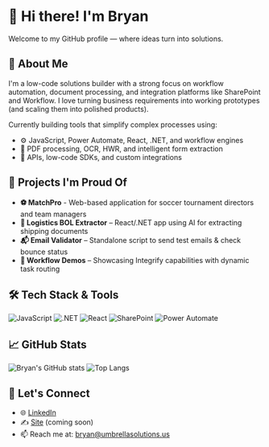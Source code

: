 # 👋 Hi there! I'm Bryan

Welcome to my GitHub profile — where ideas turn into solutions.

## 🧠 About Me

I'm a low-code solutions builder with a strong focus on workflow automation, document processing, and integration platforms like SharePoint and Workflow. I love turning business requirements into working prototypes (and scaling them into polished products).

Currently building tools that simplify complex processes using:
- ⚙️ JavaScript, Power Automate, React, .NET, and workflow engines
- 📄 PDF processing, OCR, HWR, and intelligent form extraction
- 🔗 APIs, low-code SDKs, and custom integrations

## 🔭 Projects I'm Proud Of

- **⚽ MatchPro** - Web-based application for soccer tournament directors and team managers
- **🧾 Logistics BOL Extractor** – React/.NET app using AI for extracting shipping documents  
- **📬 Email Validator** – Standalone script to send test emails & check bounce status  
- **🧩 Workflow Demos** – Showcasing Integrify capabilities with dynamic task routing

## 🛠 Tech Stack & Tools

![JavaScript](https://img.shields.io/badge/JavaScript-F7DF1E?logo=javascript&logoColor=black)
![.NET](https://img.shields.io/badge/.NET-512BD4?logo=dotnet&logoColor=white)
![React](https://img.shields.io/badge/React-20232A?logo=react)
![SharePoint](https://img.shields.io/badge/SharePoint-0078d4?logo=microsoft-sharepoint)
![Power Automate](https://img.shields.io/badge/Power%20Automate-0066FF?logo=microsoftpowerautomate&logoColor=white)

## 📈 GitHub Stats

![Bryan's GitHub stats](https://github-readme-stats.vercel.app/api?username=bryanperdomo&show_icons=true&theme=radical)
![Top Langs](https://github-readme-stats.vercel.app/api/top-langs/?username=bryanperdomo&layout=compact)

## 🤝 Let's Connect

- 🌐 [LinkedIn](https://www.linkedin.com/in/bryan-perdomo/)
- ✍️ [Site](https://umbrellasolutions.us) (coming soon)
- 📫 Reach me at: bryan@umbrellasolutions.us
